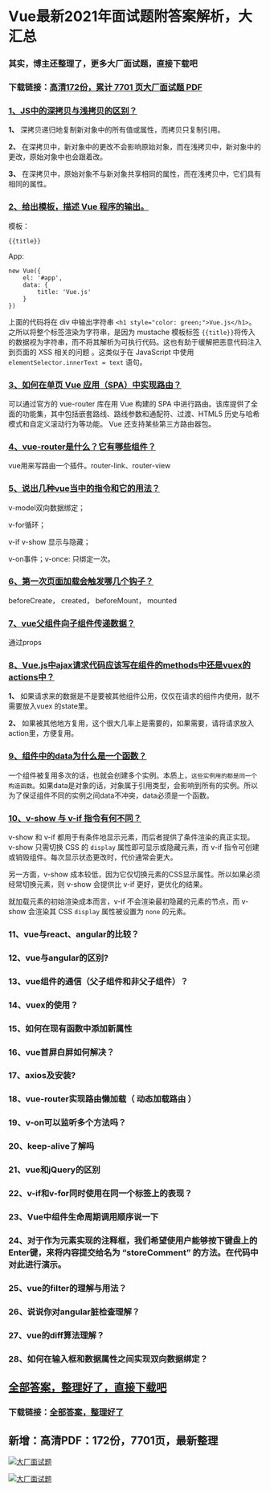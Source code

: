 # Vue最新2021年面试题附答案解析，大汇总

### 其实，博主还整理了，更多大厂面试题，直接下载吧

### 下载链接：[高清172份，累计 7701 页大厂面试题  PDF](https://github.com/souyunku/DevBooks/blob/master/docs/index.md)



### [1、JS中的深拷贝与浅拷贝的区别？](https://github.com/souyunku/DevBooks/blob/master/docs/Vue/Vue最新2021年面试题附答案解析，大汇总.md#1js中的深拷贝与浅拷贝的区别)  


**1、** 深拷贝递归地复制新对象中的所有值或属性，而拷贝只复制引用。

**2、** 在深拷贝中，新对象中的更改不会影响原始对象，而在浅拷贝中，新对象中的更改，原始对象中也会跟着改。

**3、** 在深拷贝中，原始对象不与新对象共享相同的属性，而在浅拷贝中，它们具有相同的属性。


### [2、给出模板，描述 Vue 程序的输出。](https://github.com/souyunku/DevBooks/blob/master/docs/Vue/Vue最新2021年面试题附答案解析，大汇总.md#2给出模板描述-vue-程序的输出。)  


模板：

```
{{title}}
```

App:

```
new Vue({
    el: '#app',
    data: {
        title: 'Vue.js'
    }
})
```

上面的代码将在 div 中输出字符串 `<h1 style="color: green;">Vue.js</h1>`。之所以将整个标签渲染为字符串，是因为 mustache 模板标签 `{{title}}`将传入的数据视为字符串，而不将其解析为可执行代码。这也有助于缓解把恶意代码注入到页面的 XSS 相关的问题 。这类似于在 JavaScript 中使用 `elementSelector.innerText = text` 语句。


### [3、如何在单页 Vue 应用（SPA）中实现路由？](https://github.com/souyunku/DevBooks/blob/master/docs/Vue/Vue最新2021年面试题附答案解析，大汇总.md#3如何在单页-vue-应用spa中实现路由)  


可以通过官方的 vue-router 库在用 Vue 构建的 SPA 中进行路由。该库提供了全面的功能集，其中包括嵌套路线、路线参数和通配符、过渡、HTML5 历史与哈希模式和自定义滚动行为等功能。 Vue 还支持某些第三方路由器包。


### [4、vue-router是什么？它有哪些组件？](https://github.com/souyunku/DevBooks/blob/master/docs/Vue/Vue最新2021年面试题附答案解析，大汇总.md#4vue-router是什么它有哪些组件)  


vue用来写路由一个插件。router-link、router-view


### [5、说出几种vue当中的指令和它的用法？](https://github.com/souyunku/DevBooks/blob/master/docs/Vue/Vue最新2021年面试题附答案解析，大汇总.md#5说出几种vue当中的指令和它的用法)  


v-model双向数据绑定；

v-for循环；

v-if v-show 显示与隐藏；

v-on事件；v-once: 只绑定一次。


### [6、第一次页面加载会触发哪几个钩子？](https://github.com/souyunku/DevBooks/blob/master/docs/Vue/Vue最新2021年面试题附答案解析，大汇总.md#6第一次页面加载会触发哪几个钩子)  


beforeCreate， created， beforeMount， mounted


### [7、vue父组件向子组件传递数据？](https://github.com/souyunku/DevBooks/blob/master/docs/Vue/Vue最新2021年面试题附答案解析，大汇总.md#7vue父组件向子组件传递数据)  


通过props


### [8、Vue.js中ajax请求代码应该写在组件的methods中还是vuex的actions中？](https://github.com/souyunku/DevBooks/blob/master/docs/Vue/Vue最新2021年面试题附答案解析，大汇总.md#8vuejs中ajax请求代码应该写在组件的methods中还是vuex的actions中)  


**1、** 如果请求来的数据是不是要被其他组件公用，仅仅在请求的组件内使用，就不需要放入vuex 的state里。

**2、** 如果被其他地方复用，这个很大几率上是需要的，如果需要，请将请求放入action里，方便复用。



### [9、组件中的data为什么是一个函数？](https://github.com/souyunku/DevBooks/blob/master/docs/Vue/Vue最新2021年面试题附答案解析，大汇总.md#9组件中的data为什么是一个函数)  


一个组件被复用多次的话，也就会创建多个实例。本质上，`这些实例用的都是同一个构造函数`。如果data是对象的话，对象属于引用类型，会影响到所有的实例。所以为了保证组件不同的实例之间data不冲突，data必须是一个函数。


### [10、v-show 与 v-if 指令有何不同？](https://github.com/souyunku/DevBooks/blob/master/docs/Vue/Vue最新2021年面试题附答案解析，大汇总.md#10v-show-与-v-if-指令有何不同)  


v-show 和 v-if 都用于有条件地显示元素，而后者提供了条件渲染的真正实现。 v-show 只需切换 CSS 的 `display` 属性即可显示或隐藏元素，而 v-if 指令可创建或销毁组件。每次显示状态更改时，代价通常会更大。

另一方面，v-show 成本较低，因为它仅切换元素的CSS显示属性。所以如果必须经常切换元素，则 v-show 会提供比 v-if 更好，更优化的结果。

就加载元素的初始渲染成本而言，v-if 不会渲染最初隐藏的元素的节点，而 v-show 会渲染其 CSS `display` 属性被设置为 `none` 的元素。


### 11、vue与react、angular的比较？
### 12、vue与angular的区别?
### 13、vue组件的通信（父子组件和非父子组件）？
### 14、vuex的使用？
### 15、如何在现有函数中添加新属性
### 16、vue首屏白屏如何解决？
### 17、axios及安装?
### 18、vue-router实现路由懒加载（ 动态加载路由 ）
### 19、v-on可以监听多个方法吗？
### 20、keep-alive了解吗
### 21、vue和jQuery的区别
### 22、v-if和v-for同时使用在同一个标签上的表现？
### 23、Vue中组件生命周期调用顺序说一下
### 24、对于作为元素实现的注释框，我们希望使用户能够按下键盘上的Enter键，来将内容提交给名为 “storeComment” 的方法。在代码中对此进行演示。
### 25、vue的filter的理解与用法？
### 26、说说你对angular脏检查理解？
### 27、vue的diff算法理解？
### 28、如何在输入框和数据属性之间实现双向数据绑定？




## [全部答案，整理好了，直接下载吧](https://gitee.com/souyunku/DevBooks/blob/master/docs/daan.md)

### 下载链接：[全部答案，整理好了](https://gitee.com/souyunku/DevBooks/blob/master/docs/daan.md)




## 新增：高清PDF：172份，7701页，最新整理

[![大厂面试题](https://www.souyunku.com/wp-content/uploads/weixin/mst.png "架构师专栏")](https://www.souyunku.com/wp-content/uploads/weixin/githup-weixin.png "架构师专栏")

[![大厂面试题](https://www.souyunku.com/wp-content/uploads/weixin/githup-weixin.png "架构师专栏")](https://www.souyunku.com/wp-content/uploads/weixin/githup-weixin.png "架构师专栏")
